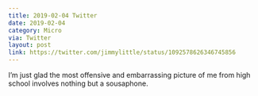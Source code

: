 ```yaml
---
title: 2019-02-04 Twitter
date: 2019-02-04
category: Micro
via: Twitter
layout: post
link: https://twitter.com/jimmylittle/status/1092578626346745856
---
```

I’m just glad the most offensive and embarrassing picture of me from high school involves nothing but a sousaphone.